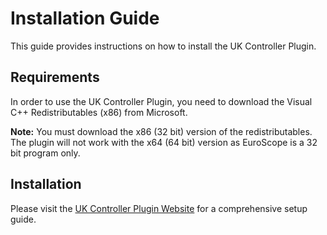 # Installation Guide

This guide provides instructions on how to install the UK Controller Plugin.

## Requirements

In order to use the UK Controller Plugin, you need to download the Visual C++ Redistributables (x86) from Microsoft.

**Note:** You must download the x86 (32 bit) version of the redistributables. The plugin will not work with the x64 (64 bit) version as EuroScope is a 32 bit program only.

## Installation

Please visit the [UK Controller Plugin Website](https://vatsim.uk/ukcp) for a comprehensive setup guide.
